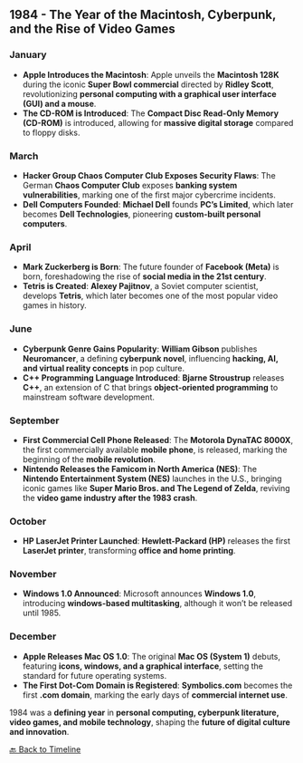 ## **1984 - The Year of the Macintosh, Cyberpunk, and the Rise of Video Games**  

### **January**  
- **Apple Introduces the Macintosh**: Apple unveils the **Macintosh 128K** during the iconic **Super Bowl commercial** directed by **Ridley Scott**, revolutionizing **personal computing with a graphical user interface (GUI) and a mouse**.  
- **The CD-ROM is Introduced**: The **Compact Disc Read-Only Memory (CD-ROM)** is introduced, allowing for **massive digital storage** compared to floppy disks.  

### **March**  
- **Hacker Group Chaos Computer Club Exposes Security Flaws**: The German **Chaos Computer Club** exposes **banking system vulnerabilities**, marking one of the first major cybercrime incidents.  
- **Dell Computers Founded**: **Michael Dell** founds **PC’s Limited**, which later becomes **Dell Technologies**, pioneering **custom-built personal computers**.  

### **April**  
- **Mark Zuckerberg is Born**: The future founder of **Facebook (Meta)** is born, foreshadowing the rise of **social media in the 21st century**.  
- **Tetris is Created**: **Alexey Pajitnov**, a Soviet computer scientist, develops **Tetris**, which later becomes one of the most popular video games in history.  

### **June**  
- **Cyberpunk Genre Gains Popularity**: **William Gibson** publishes **Neuromancer**, a defining **cyberpunk novel**, influencing **hacking, AI, and virtual reality concepts** in pop culture.  
- **C++ Programming Language Introduced**: **Bjarne Stroustrup** releases **C++**, an extension of C that brings **object-oriented programming** to mainstream software development.  

### **September**  
- **First Commercial Cell Phone Released**: The **Motorola DynaTAC 8000X**, the first commercially available **mobile phone**, is released, marking the beginning of the **mobile revolution**.  
- **Nintendo Releases the Famicom in North America (NES)**: The **Nintendo Entertainment System (NES)** launches in the U.S., bringing iconic games like **Super Mario Bros. and The Legend of Zelda**, reviving the **video game industry after the 1983 crash**.  

### **October**  
- **HP LaserJet Printer Launched**: **Hewlett-Packard (HP)** releases the first **LaserJet printer**, transforming **office and home printing**.  

### **November**  
- **Windows 1.0 Announced**: Microsoft announces **Windows 1.0**, introducing **windows-based multitasking**, although it won’t be released until 1985.  

### **December**  
- **Apple Releases Mac OS 1.0**: The original **Mac OS (System 1)** debuts, featuring **icons, windows, and a graphical interface**, setting the standard for future operating systems.  
- **The First Dot-Com Domain is Registered**: **Symbolics.com** becomes the first **.com domain**, marking the early days of **commercial internet use**.  

1984 was a **defining year** in **personal computing, cyberpunk literature, video games, and mobile technology**, shaping the **future of digital culture and innovation**.

[🔙 Back to Timeline](README.md)
